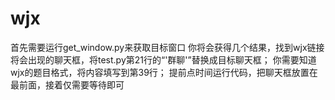 # wjx
首先需要运行get_window.py来获取目标窗口
你将会获得几个结果，找到wjx链接将会出现的聊天框，将test.py第21行的“'群聊'”替换成目标聊天框；
你需要知道wjx的题目格式，将内容填写到第39行；
提前点时间运行代码，把聊天框放置在最前面，接着仅需要等待即可
